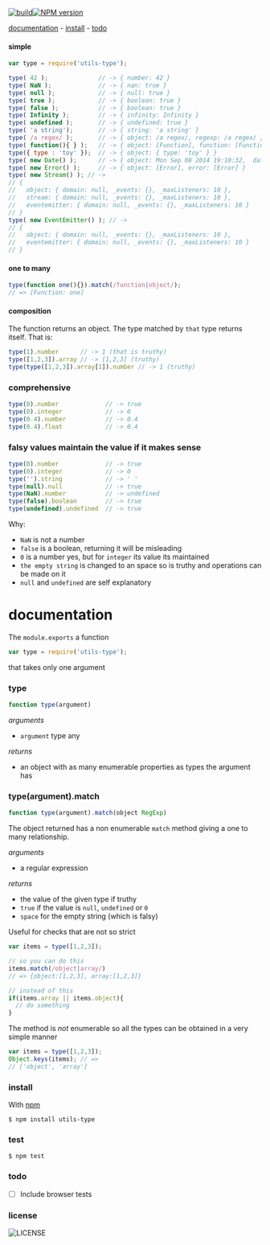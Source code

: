 [![build][badge-build]][x-travis][![NPM version][badge-version]][x-npm]

[documentation](#documentation) -
[install](#install) -
[todo](#todo)

#### simple

```js
var type = require('utils-type');

type( 42 );              // -> { number: 42 }
type( NaN );             // -> { nan: true }
type( null );            // -> { null: true }
type( true );            // -> { boolean: true }
type( false );           // -> { boolean: true }
type( Infinity );        // -> { infinity: Infinity }
type( undefined );       // -> { undefined: true }
type( 'a string');       // -> { string: 'a string' }
type( /a regex/ );       // -> { object: /a regex/, regexp: /a regex/ } }
type( function(){ } );   // -> { object: [Function], function: [Function] }
type({ type : 'toy' });  // -> { object: { type: 'toy' } }
type( new Date() );      // -> { object: Mon Sep 08 2014 19:10:32,  date: Mon Sep 08 2014 19:10:32 GMT+0200 (CEST) }
type( new Error() );     // -> { object: [Error], error: [Error] }
type( new Stream() ); // ->
// {
//   object: { domain: null, _events: {}, _maxListeners: 10 },
//   stream: { domain: null, _events: {}, _maxListeners: 10 },
//   eventemitter: { domain: null, _events: {}, _maxListeners: 10 }
// }
type( new EventEmitter() ); // ->
// {
//   object: { domain: null, _events: {}, _maxListeners: 10 },
//   eventemitter: { domain: null, _events: {}, _maxListeners: 10 }
// }
```
#### one to many

```js
type(function one(){}).match(/function|object/);
// => [Function: one]
```

#### composition

The function returns an object. The type matched by `that` type returns itself. That is:

```js
type(1).number      // -> 1 (that is truthy)
type([1,2,3]).array // -> [1,2,3] (truthy)
type(type([1,2,3]).array[1]).number // -> 1 (truthy)
```

### comprehensive

```js
type(0).number             // -> true
type(0).integer            // -> 0
type(0.4).number           // -> 0.4
type(0.4).float            // -> 0.4
```

### falsy values maintain the value if it makes sense

```js
type(0).number             // -> true
type(0).integer            // -> 0
type('').string            // -> ' '
type(null).null            // -> true
type(NaN).number           // -> undefined
type(false).boolean        // -> true
type(undefined).undefined  // -> true
```

Why:
- `NaN` is not a number
- `false` is a boolean, returning it will be misleading
- `0` is a number yes, but for `integer` its value its maintained
- `the empty string` is changed to an space so is truthy and operations can be made on it
- `null` and `undefined` are self explanatory

# documentation

The `module.exports` a function

```js
var type = require('utils-type');
```

that takes only one argument

### type
```js
function type(argument)
```

_arguments_
 - `argument` type any

_returns_
 - an object with as many enumerable properties as types the argument has

### type(argument).match
```js
function type(argument).match(object RegExp)
```

The object returned has a non enumerable `match` method giving a one to many relationship.

_arguments_
 - a regular expression

_returns_
 - the value of the given type if truthy
 - `true` if the value is `null`, `undefined` or `0`
 - `space` for the empty string (which is falsy)

Useful for checks that are not so strict
```js
var items = type([1,2,3]);

// so you can do this
items.match(/object|array/)
// => {object:[1,2,3], array:[1,2,3]}

// instead of this
if(items.array || items.object){
  // do something
}
```

The method is _not_ enumerable so all the types can be obtained in a very simple manner

```js
var items = type([1,2,3]);
Object.keys(items); // =>
// ['object', 'array']
```

### install

With [npm][x-npm]

    $ npm install utils-type

### test

    $ npm test

### todo

 - [ ] Include browser tests

### license

![LICENSE](http://img.shields.io/npm/l/utils-type.svg?style=flat-square)

[x-npm]: https://npmjs.org/package/utils-type
[x-travis]: https://travis-ci.org/stringparser/utils-type/builds
[badge-build]: http://img.shields.io/travis/stringparser/utils-type/master.svg?style=flat-square
[badge-version]: http://img.shields.io/npm/v/utils-type.svg?style=flat-square
